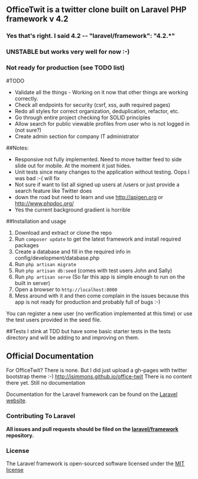 ## OfficeTwit is a twitter clone built on Laravel PHP framework v 4.2
### Yes that's right. I said 4.2 -- "laravel/framework": "4.2.*" 
### UNSTABLE but works very well for now :-)

### Not ready for production (see TODO list)

#TODO
* Validate all the things - Working on it now that other things are working correctly.
* Check all endpoints for security (csrf, xss, auth required pages)
* Redo all styles for correct organization, deduplication, refactor, etc.
* Go through entire project checking for SOLID principles
* Allow search for public viewable profiles from user who is not logged in (not sure?)
* Create admin section for company IT administrator


##Notes:
* Responsive not fully implemented. Need to move twitter feed to side slide out for mobile. At the moment it just hides. 
* Unit tests since many changes to the application without testing. Oops I was bad :-( will fix 
* Not sure if want to list all signed up users at /users or just provide a search feature like Twitter does
* down the road but need to learn and use http://apigen.org or http://www.phpdoc.org/
* Yes the current background gradient is horrible

##Installation and usage
1. Download and extract or clone the repo
2. Run `composer update` to get the latest framework and install required packages
3. Create a database and fill in the required info in config/development/database.php
4. Run `php artisan migrate`
5. Run `php artisan db:seed` (comes with test users John and Sally)
6. Run `php artisan serve` (So far this app is simple enough to run on the built in server)
7. Open a browser to `http://localhost:8000`
8. Mess around with it and then come complain in the issues because this app is not ready for production and probably full of bugs :-)

You can register a new user (no verification implemented at this time) or use the test users provided in the seed file.


##Tests
I stink at TDD but have some basic starter tests in the tests directory and will be adding to and improving on them. 

## Official Documentation
For OfficeTwit? There is none. But I did just upload a gh-pages with twitter bootstrap theme :-)
http://isimmons.github.io/office-twit
There is no content there yet. Still no documentation

Documentation for the Laravel framework can be found on the [Laravel website](http://laravel.com/docs).

### Contributing To Laravel

**All issues and pull requests should be filed on the [laravel/framework](http://github.com/laravel/framework) repository.**

### License

The Laravel framework is open-sourced software licensed under the [MIT license](http://opensource.org/licenses/MIT)
